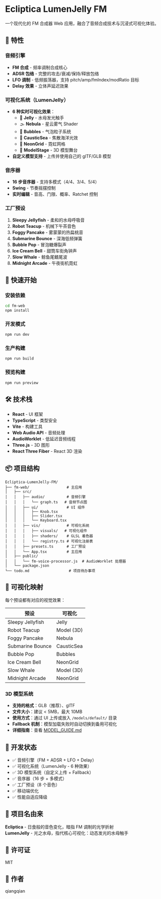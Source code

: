 # Ecliptica LumenJelly FM

一个现代化的 FM 合成器 Web 应用，融合了音频合成技术与沉浸式可视化体验。

## 🎹 特性

### 音频引擎
- **FM 合成** - 频率调制合成核心
- **ADSR 包络** - 完整的攻击/衰减/保持/释放包络
- **LFO 调制** - 低频振荡器，支持 pitch/amp/fmIndex/modRatio 目标
- **Delay 效果** - 立体声延迟效果

### 可视化系统（LumenJelly）
- **6 种实时可视化效果**：
  - 🪼 **Jelly** - 水母发光触手
  - 🌫️ **Nebula** - 星云雾气 Shader
  - 🫧 **Bubbles** - 气泡粒子系统
  - 🌊 **CausticSea** - 焦散海洋光效
  - 💠 **NeonGrid** - 霓虹网格
  - 🐋 **ModelStage** - 3D 模型舞台
- **自定义模型支持** - 上传并使用自己的 glTF/GLB 模型

### 音序器
- **16 步音序器** - 支持多模式（4/4、3/4、5/4）
- **Swing** - 节奏摇摆控制
- **实时编辑** - 音高、门限、概率、Ratchet 控制

### 工厂预设
1. **Sleepy Jellyfish** - 柔和的水母呼吸音
2. **Robot Teacup** - 机械下午茶音色
3. **Foggy Pancake** - 雾蒙蒙的热扁桃音
4. **Submarine Bounce** - 深海低频弹簧
5. **Bubble Pop** - 冒泡糖爆裂声
6. **Ice Cream Bell** - 甜筒车街角钟声
7. **Slow Whale** - 鲸鱼尾鳍尾波
8. **Midnight Arcade** - 午夜街机霓虹

## 🚀 快速开始

### 安装依赖
```bash
cd fm-web
npm install
```

### 开发模式
```bash
npm run dev
```

### 生产构建
```bash
npm run build
```

### 预览构建
```bash
npm run preview
```

## 🛠️ 技术栈

- **React** - UI 框架
- **TypeScript** - 类型安全
- **Vite** - 构建工具
- **Web Audio API** - 音频处理
- **AudioWorklet** - 低延迟音频线程
- **Three.js** - 3D 图形
- **React Three Fiber** - React 3D 渲染

## 📦 项目结构

```
Ecliptica-LumenJelly-FM/
├── fm-web/                 # 主应用
│   ├── src/
│   │   ├── audio/          # 音频引擎
│   │   │   └── graph.ts   # 音频节点图
│   │   ├── ui/             # UI 组件
│   │   │   ├── Knob.tsx
│   │   │   ├── Slider.tsx
│   │   │   └── Keyboard.tsx
│   │   ├── vis/            # 可视化系统
│   │   │   ├── visuals/   # 可视化组件
│   │   │   ├── shaders/    # GLSL 着色器
│   │   │   └── registry.ts # 可视化注册表
│   │   ├── presets.ts      # 工厂预设
│   │   └── App.tsx         # 主应用
│   ├── public/
│   │   └── fm-voice-processor.js  # AudioWorklet 处理器
│   └── package.json
└── todo.md                  # 项目待办事项
```

## 🎨 可视化映射

每个预设都有对应的视觉效果：

| 预设 | 可视化 |
|-----|--------|
| Sleepy Jellyfish | Jelly |
| Robot Teacup | Model (3D) |
| Foggy Pancake | Nebula |
| Submarine Bounce | CausticSea |
| Bubble Pop | Bubbles |
| Ice Cream Bell | NeonGrid |
| Slow Whale | Model (3D) |
| Midnight Arcade | NeonGrid |

### 3D 模型系统
- **支持的格式**：GLB（推荐）、glTF
- **文件大小**：建议 < 5MB，最大 10MB
- **使用方式**：通过 UI 上传或放入 `/models/default/` 目录
- **Fallback 机制**：模型加载失败时自动切换到备用可视化
- **详细指南**：查看 [MODEL_GUIDE.md](MODEL_GUIDE.md)

## 📝 开发状态

- ✅ 音频引擎（FM + ADSR + LFO + Delay）
- ✅ 可视化系统（LumenJelly - 6 种效果）
- ✅ 3D 模型系统（自定义上传 + Fallback）
- ✅ 音序器（16 步 + 多模式）
- ✅ 工厂预设（8 个音色）
- ✅ 移动端优化
- ✅ 性能自适应降级

## 🎯 项目名由来

**Ecliptica** - 日食般的音色变化，暗指 FM 调制的光学折射  
**LumenJelly** - 光之水母，指代核心可视化：动态发光的水母触手

## 📄 许可证

MIT

## 👤 作者

qiangqian
